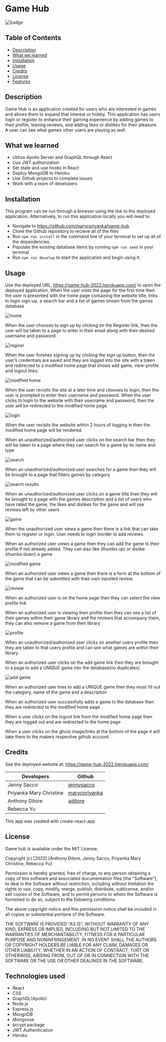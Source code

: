 # Game Hub

![badge](https://img.shields.io/badge/MIT-License-blue.svg)

## Table of Contents 

- [Description](#description)
- [What we learned](#what-we-learned)
- [Installation](#installation)
- [Usage](#usage)
- [Credits](#credits)
- [License](#license)
- [Features](#features)


## Description

Game Hub is an application created for users who are interested in games and allows them to expand that interest or hobby. This application has users login or register to enhance their gaming experience by adding games to their profile, leaving reviews, and adding likes or dislikes for their pleasure. A user can see what games other users are playing as well.

## What we learned

- Utilize Apollo Server and GraphQL through React
- Use JWT authorization
- Set state and use hooks in React
- Deploy MongoDB to Heroku
- Use Github projects to complete issues
- Work with a team of developers

## Installation

This program can be run through a browser using the link to the deployed application. Alternatively, to run this application locally you will need to:

- Navigate to https://github.com/marycpriyanka/game-hub
- Clone the Github repository to recieve all of the files
- Run `npm run install` in the command line of your terminal to set up all of the dependencies.
- Populate the existing database items by running `npm run seed` in your terminal
- Run `npm run develop` to start the application and begin using it.

## Usage

Use the deployed URL, https://game-hub-2022.herokuapp.com/ to open the deployed application.
When the user visits the page for the first time 
then the user is presented with the home page containing the website title, links to login sign-up, a search bar and a list of games shown from the games database

![home](./client/public/images/screenshots/homeBeforeLogin.png)

When the user chooses to sign up by clicking on the Register link,
then the user will be taken to a page to enter in their email along with their desired username and password.

![regiser](./client/public/images/screenshots/gameHubRegister.png)

When the user finishes signing up by clicking the sign up button,
then the user’s credentials are saved and they are logged into the site with a token and redirected to a modified home page that shows add game, view-profile and logout links.

![modified home](./client/public/images/screenshots/homePageAfterLogin.png)

When the user revisits the site at a later time and chooses to login,
then the user is prompted to enter their username and password.
When the user clicks to login to the website with their username and password,
then the user will be redirected to the modified home page.

![login](./client/public/images/screenshots/Login.png)

When the user revisits the website within 2 hours of logging in
then the modified home page will be rendered.

When an unauthorized/authorized user clicks on the search bar
then they will be taken to a page where they can search for a game by its name and type

![search](./client/public/images/screenshots/search.png)

When an unauthorized/authorized user searches for a game
then they will be brought to a page that filters games by category

![search results](./client/public/images/screenshots/searchResults.png)

When an unauthorized/authorized user clicks on a game title
then they will be brought to a page with the games description and a list of users who have rated the game, the likes and dislikes for the game and will see reviews left by other users

![game](./client/public/images/screenshots/gamePageBeforeLogin.png)

When the unauthorized user views a game
then there is a link that can take them to register or login. User needs to login inorder to add reviews.

When an authorized user views a game
then they can add the game to their profile if not already added. They can also like (thumbs up) or dislike (thumbs down) a game.

![modified game](./client/public/images/screenshots/gamePageAfterLogin.png)

When an authorized user views a game
then there is a form at the bottom of the game that can be submitted with their own inputted review.

![review](./client/public/images/screenshots/Review.png)

When an authorized user is on the home page
then they can select the view profile link

When an authorized user is viewing their profile
then they can see a list of their games within their game library and the reviews that accompany them, they can also remove a game from their library

![profile](./client/public/images/screenshots/profile.png)

When an unauthorized/authorized user clicks on another users profile
then they are taken to that users profile and can see what games are within their library

When an authorized user clicks on the add game link
then they are brought to a page to add a UNIQUE game into the database(no duplicates)

![add game](./client/public/images/screenshots/addGame.png)

When an authorized user tries to add a UNIQUE game
then they must fill out the category, name of the game and a description

When an authorized user successfully adds a game to the database
then they are redirected to the modified home page

When a user clicks on the logout link from the modified home page
then they are logged out and are redirected to the home page

When a user clicks on the ghost image/links at the bottom of the page it will take them to the makers respective github account

## Credits

See the deployed website at: https://game-hub-2022.herokuapp.com/</br>

Developers | Github
--- | ---
Jenny Sacco | [jennysacco](https://github.com/jennyrae818)
Priyanka Mary Christine | [marycpriyanka](https://github.com/marycpriyanka)
Anthony Ditore | [aditore](https://github.com/aditore)
Rebecca Yu |

This app was created with create-react-app</br>

## License

Game hub is available under the MIT License.

Copyright (c) [2022] [Anthony Ditore, Jenny Sacco, Priyanka Mary Christine, Rebecca Yu]

Permission is hereby granted, free of charge, to any person obtaining a copy of this software and associated documentation files (the "Software"), to deal in the Software without restriction, including without limitation the rights to use, copy, modify, merge, publish, distribute, sublicense, and/or sell copies of the Software, and to permit persons to whom the Software is furnished to do so, subject to the following conditions:

The above copyright notice and this permission notice shall be included in all copies or substantial portions of the Software.

THE SOFTWARE IS PROVIDED "AS IS", WITHOUT WARRANTY OF ANY KIND, EXPRESS OR IMPLIED, INCLUDING BUT NOT LIMITED TO THE WARRANTIES OF MERCHANTABILITY, FITNESS FOR A PARTICULAR PURPOSE AND NONINFRINGEMENT. IN NO EVENT SHALL THE AUTHORS OR COPYRIGHT HOLDERS BE LIABLE FOR ANY CLAIM, DAMAGES OR OTHER LIABILITY, WHETHER IN AN ACTION OF CONTRACT, TORT OR OTHERWISE, ARISING FROM, OUT OF OR IN CONNECTION WITH THE SOFTWARE OR THE USE OR OTHER DEALINGS IN THE SOFTWARE.

## Technologies used

- React
- CSS
- GraphQL(Apollo)
- Node.js
- Express.js
- MongoDB
- Mongoose
- bcrypt package
- JWT Authentication
- Heroku

